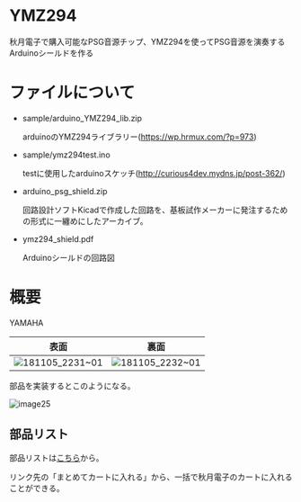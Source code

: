 # YMZ294

秋月電子で購入可能なPSG音源チップ、YMZ294を使ってPSG音源を演奏するArduinoシールドを作る

# ファイルについて

- sample/arduino_YMZ294_lib.zip

  arduinoのYMZ294ライブラリー(<https://wp.hrmux.com/?p=973>)

- sample/ymz294test.ino

  testに使用したarduinoスケッチ(<http://curious4dev.mydns.jp/post-362/>)



- arduino_psg_shield.zip

  回路設計ソフトKicadで作成した回路を、基板試作メーカーに発注するための形式に一纏めにしたアーカイブ。

- ymz294_shield.pdf

  Arduinoシールドの回路図

# 概要

YAMAHA



|                             表面                             |                             裏面                             |
| :----------------------------------------------------------: | :----------------------------------------------------------: |
| ![181105_2231~01](https://user-images.githubusercontent.com/22868285/58213503-613e8b80-7d2d-11e9-8dd5-0a0c26153fcc.jpg) | ![181105_2232~01](https://user-images.githubusercontent.com/22868285/58213530-7fa48700-7d2d-11e9-8a84-5f194b57c550.jpg) |

部品を実装するとこのようになる。

![image25](https://user-images.githubusercontent.com/22868285/58214001-2c333880-7d2f-11e9-9a4c-7d2c640ae2ab.jpg)

## 部品リスト

部品リストは[こちら](<http://aki.prioris.jp/list/4adb0369-4739-4c3a-ab5e-19493ba98a8a/>)から。

リンク先の「まとめてカートに入れる」から、一括で秋月電子のカートに入れることができる。